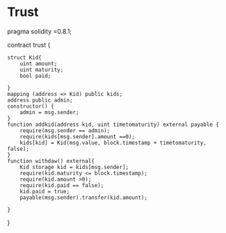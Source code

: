 # Trust
pragma solidity =0.8.1;

contract trust {


    struct Kid{
        uint amount;
        uint maturity;
        bool paid;
        
    }
    mapping (address => Kid) public kids;
    address public admin;
    constructor() {
        admin = msg.sender;
    }
    function addkid(address kid, uint timetomaturity) external payable {
        require(msg.sender == admin);
        require(kids[msg.sender].amount ==0);
        kids[kid] = Kid(msg.value, block.timestamp + timetomaturity, false);
    }
    function withdaw() external{
        Kid storage kid = kids[msg.sender];
        require(kid.maturity <= block.timestamp);
        require(kid.amount >0);
        require(kid.paid == false);
        kid.paid = true;
        payable(msg.sender).transfer(kid.amount);
        
    }
}
